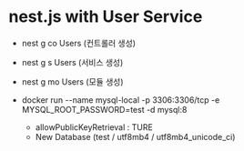 # nest.js with User Service

- nest g co Users (컨트롤러 생성)
- nest g s Users (서비스 생성)
- nest g mo Users (모듈 생성)

- docker run --name mysql-local -p 3306:3306/tcp -e MYSQL_ROOT_PASSWORD=test -d mysql:8
  - allowPublicKeyRetrieval : TURE
  - New Database (test / utf8mb4 / utf8mb4_unicode_ci)
